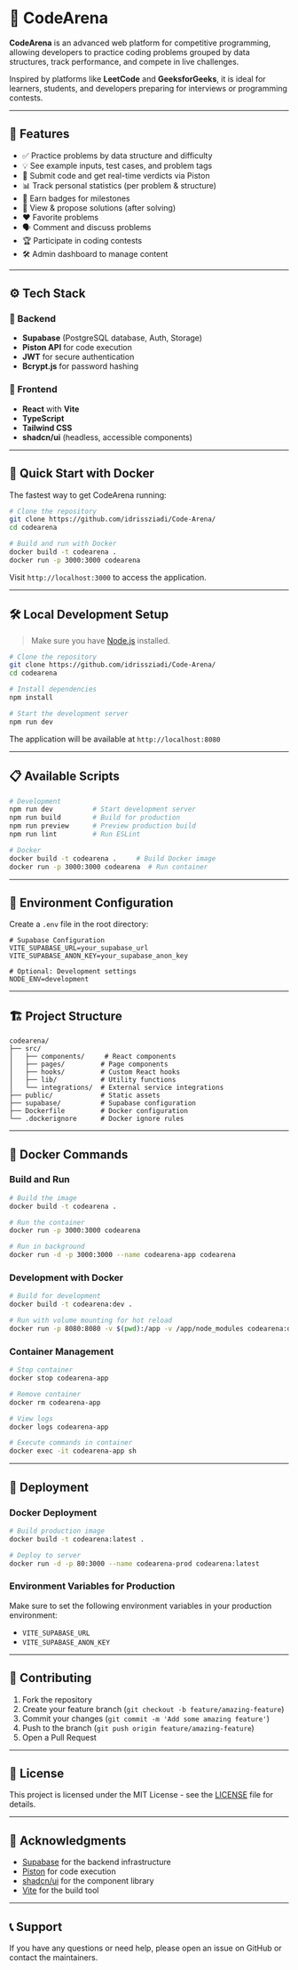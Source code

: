 # 🧠 CodeArena

**CodeArena** is an advanced web platform for competitive programming, allowing developers to practice coding problems grouped by data structures, track performance, and compete in live challenges.

Inspired by platforms like **LeetCode** and **GeeksforGeeks**, it is ideal for learners, students, and developers preparing for interviews or programming contests.

---

## 🚀 Features

- ✅ Practice problems by data structure and difficulty  
- 💡 See example inputs, test cases, and problem tags  
- 🧪 Submit code and get real-time verdicts via Piston  
- 📊 Track personal statistics (per problem & structure)  
- 🎯 Earn badges for milestones  
- 🧠 View & propose solutions (after solving)  
- ❤️ Favorite problems  
- 🗣️ Comment and discuss problems  
- 🏆 Participate in coding contests  
- 🛠️ Admin dashboard to manage content

---

## ⚙️ Tech Stack

### 🔧 Backend
- **Supabase** (PostgreSQL database, Auth, Storage)
- **Piston API** for code execution
- **JWT** for secure authentication
- **Bcrypt.js** for password hashing

### 🎨 Frontend
- **React** with **Vite**
- **TypeScript**
- **Tailwind CSS**
- **shadcn/ui** (headless, accessible components)

---

## 🐳 Quick Start with Docker

The fastest way to get CodeArena running:

```bash
# Clone the repository
git clone https://github.com/idrissziadi/Code-Arena/
cd codearena

# Build and run with Docker
docker build -t codearena .
docker run -p 3000:3000 codearena
```

Visit `http://localhost:3000` to access the application.

---

## 🛠️ Local Development Setup

> Make sure you have [Node.js](https://nodejs.org) installed.

```bash
# Clone the repository
git clone https://github.com/idrissziadi/Code-Arena/
cd codearena

# Install dependencies
npm install

# Start the development server
npm run dev
```

The application will be available at `http://localhost:8080`

---

## 📋 Available Scripts

```bash
# Development
npm run dev          # Start development server
npm run build        # Build for production
npm run preview      # Preview production build
npm run lint         # Run ESLint

# Docker
docker build -t codearena .     # Build Docker image
docker run -p 3000:3000 codearena  # Run container
```

---

## 🔧 Environment Configuration

Create a `.env` file in the root directory:

```env
# Supabase Configuration
VITE_SUPABASE_URL=your_supabase_url
VITE_SUPABASE_ANON_KEY=your_supabase_anon_key

# Optional: Development settings
NODE_ENV=development
```

---

## 🏗️ Project Structure

```
codearena/
├── src/
│   ├── components/     # React components
│   ├── pages/         # Page components
│   ├── hooks/         # Custom React hooks
│   ├── lib/           # Utility functions
│   └── integrations/  # External service integrations
├── public/            # Static assets
├── supabase/          # Supabase configuration
├── Dockerfile         # Docker configuration
└── .dockerignore      # Docker ignore rules
```

---

## 🐳 Docker Commands

### Build and Run
```bash
# Build the image
docker build -t codearena .

# Run the container
docker run -p 3000:3000 codearena

# Run in background
docker run -d -p 3000:3000 --name codearena-app codearena
```

### Development with Docker
```bash
# Build for development
docker build -t codearena:dev .

# Run with volume mounting for hot reload
docker run -p 8080:8080 -v $(pwd):/app -v /app/node_modules codearena:dev
```

### Container Management
```bash
# Stop container
docker stop codearena-app

# Remove container
docker rm codearena-app

# View logs
docker logs codearena-app

# Execute commands in container
docker exec -it codearena-app sh
```

---

## 🚀 Deployment

### Docker Deployment
```bash
# Build production image
docker build -t codearena:latest .

# Deploy to server
docker run -d -p 80:3000 --name codearena-prod codearena:latest
```

### Environment Variables for Production
Make sure to set the following environment variables in your production environment:
- `VITE_SUPABASE_URL`
- `VITE_SUPABASE_ANON_KEY`

---

## 🤝 Contributing

1. Fork the repository
2. Create your feature branch (`git checkout -b feature/amazing-feature`)
3. Commit your changes (`git commit -m 'Add some amazing feature'`)
4. Push to the branch (`git push origin feature/amazing-feature`)
5. Open a Pull Request

---

## 📝 License

This project is licensed under the MIT License - see the [LICENSE](LICENSE) file for details.

---

## 🙏 Acknowledgments

- [Supabase](https://supabase.com) for the backend infrastructure
- [Piston](https://piston.readthedocs.io/) for code execution
- [shadcn/ui](https://ui.shadcn.com/) for the component library
- [Vite](https://vitejs.dev/) for the build tool

---

## 📞 Support

If you have any questions or need help, please open an issue on GitHub or contact the maintainers.
